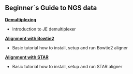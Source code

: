 ## Beginner´s Guide to NGS data

[**Demultiplexing**](https://htmlpreview.github.io/?https://github.com/tschauer/GuideLines/blob/master/DemultiplexingCommandLine.html)
* Introduction to JE demultiplexer

[**Alignment with Bowtie2**](https://htmlpreview.github.io/?https://github.com/tschauer/GuideLines/blob/master/Alignment.html)
* Basic tutorial how to install, setup and run Bowtie2 aligner

[**Alignment with STAR**](https://htmlpreview.github.io/?https://github.com/tschauer/GuideLines/blob/master/Alignment2.html)
* Basic tutorial how to install, setup and run STAR aligner
